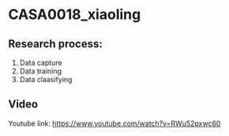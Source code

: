 # CASA0018_xiaoling
## Research process: 
1. Data capture
2. Data training
3. Data claasifying


## Video 
Youtube link: https://www.youtube.com/watch?v=RWu52pxwc60
